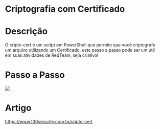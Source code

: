 # Criptografia com Certificado

# Descrição
O cripto-cert é um script em PowerShell que permite que você criptografe um arquivo utilizando um Certificado, este passo a passo pode ser um útil em suas atividades de RedTeam, seja criativo!

# Passo a Passo
![](https://www.100security.com.br/images/cripto-cert-08.png)

# Artigo
https://www.100security.com.br/cripto-cert

